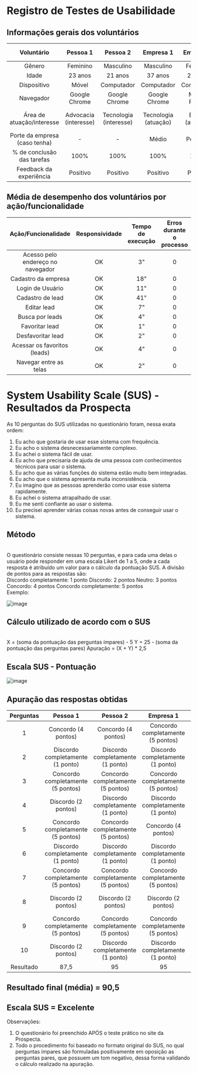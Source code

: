 # Registro de Testes de Usabilidade #

## Informações gerais dos voluntários ##

| **Voluntário** | **Pessoa 1** | **Pessoa 2** | **Empresa 1** | **Empresa 2** | **Empresa 3** | 
| :---: | :---: | :---: | :---: | :---: | :---: |
| Gênero | Feminino | Masculino | Masculino | Feminino | Masculino |
| Idade | 23 anos | 21 anos | 37 anos | 26 anos | 42 anos |
| Dispositivo | Móvel | Computador | Computador | Computador | Móvel |
| Navegador | Google Chrome | Google Chrome | Google Chrome | Mozilla Firefox | Safari |
| Área de atuação/interesse | Advocacia (interesse) | Tecnologia (interesse) | Tecnologia (atuação) | Beleza (atuação) | Comércio e varejo (atuação) |
| Porte da empresa (caso tenha) | - | - | Médio | Pequeno | Grande |
| % de conclusão das tarefas | 100% | 100% | 100% | 100% | 100%  |
| Feedback da experiência | Positivo | Positivo | Positivo | Positivo | Positivo |



## Média de desempenho dos voluntários por ação/funcionalidade ##

| Ação/Funcionalidade | Responsividade | Tempo de execução | Erros durante o processo | 
| :--------------: | :--------------: | :-------------: | :-------------: | 
| Acesso pelo endereço no navegador | OK | 3" | 0 | 
| Cadastro da empresa | OK | 18" | 0 | 
| Login de Usuário | OK | 11" | 0 | 
| Cadastro de lead | OK | 41" | 0 | 
| Editar lead | OK | 7" | 0 |
| Busca por leads | OK | 4" | 0 |
| Favoritar lead | OK | 1" | 0 | 
| Desfavoritar lead | OK | 2" | 0 | 
| Acessar os favoritos (leads) | OK | 4" | 0 | 
| Navegar entre as telas | OK | 2" | 0 | 


# System Usability Scale (SUS) - Resultados da Prospecta #

As 10 perguntas do SUS utilizadas no questionário foram, nessa exata ordem:
<br>
1.  Eu acho que gostaria de usar esse sistema com frequência.
2.  Eu acho o sistema desnecessariamente complexo.
3.  Eu achei o sistema fácil de usar.
4.  Eu acho que precisaria de ajuda de uma pessoa com conhecimentos técnicos para usar o sistema.
5.  Eu acho que as várias funções do sistema estão muito bem integradas.
6.  Eu acho que o sistema apresenta muita inconsistência.
7.  Eu imagino que as pessoas aprenderão como usar esse sistema rapidamente.
8.  Eu achei o sistema atrapalhado de usar.
9.  Eu me senti confiante ao usar o sistema.
10. Eu precisei aprender várias coisas novas antes de conseguir usar o sistema.


## Método ##
<br>
O questionário consiste nessas 10 perguntas, e para cada uma delas o usuário pode responder em uma escala Likert de 1 a 5, onde a cada resposta é atribuído um valor para o cálculo da pontuação SUS. A divisão de pontos para as respostas são:
<br>
Discordo completamente: 1 ponto
Discordo: 2 pontos
Neutro: 3 pontos
Concordo: 4 pontos
Concordo completamente: 5 pontos
<br>
Exemplo:

![image](https://github.com/ICEI-PUC-Minas-PMV-ADS/pmv-ads-2023-2-e2-proj-int-t3-prospecta/assets/123324372/675d45ca-9f88-43e2-94f9-5feb5bf2d31a)


## Cálculo utilizado de acordo com o SUS ##
<br>
X = (soma da pontuação das perguntas ímpares) - 5 
Y = 25 - (soma da pontuação das perguntas pares)
Apuração = (X + Y) * 2,5


## Escala SUS - Pontuação ##

![image](https://github.com/ICEI-PUC-Minas-PMV-ADS/pmv-ads-2023-2-e2-proj-int-t3-prospecta/assets/123324372/e8f084d5-f63e-4b0b-9baf-e78ba74c73a0)


## Apuração das respostas obtidas ##

| Perguntas | Pessoa 1 | Pessoa 2 | Empresa 1 | Empresa 2 | Empresa 3 | 
| :-------: | :-------: | :-------: | :-------: | :-------: | :-------: |
| 1 | Concordo (4 pontos) | Concordo (4 pontos) | Concordo completamente (5 pontos) | Concordo completamente (5 pontos) | Concordo completamente (5 pontos) |
| 2 | Discordo completamente (1 ponto) | Discordo completamente (1 ponto) | Discordo completamente (1 ponto) | Discordo (2 pontos) | Discordo completamente (1 ponto) |
| 3 | Concordo completamente (5 pontos) | Concordo completamente (5 pontos) | Concordo completamente (5 pontos) | Concordo (4 pontos) | Concordo (4 pontos) |
| 4 | Discordo (2 pontos) | Discordo completamente (1 ponto) | Discordo completamente (1 ponto) | Discordo (2 pontos) | Neutro (3 pontos) |
| 5 | Concordo completamente (5 pontos) | Concordo completamente (5 pontos) | Concordo (4 pontos) | Concordo completamente (5 pontos) | Concordo completamente (5 pontos) |
| 6 | Discordo completamente (1 ponto) | Discordo completamente (1 ponto) | Discordo completamente (1 ponto) | Discordo completamente (1 ponto) | Discordo completamente (1 ponto) |
| 7  | Concordo completamente (5 pontos) | Concordo completamente (5 pontos) | Concordo completamente (5 pontos) | Concordo completamente (5 pontos) | Concordo completamente (5 pontos)  |
| 8 | Discordo (2 pontos) | Discordo (2 pontos) | Discordo (2 pontos) | Discordo completamente (1 ponto) | Discordo completamente (1 ponto) |
| 9 | Concordo completamente (5 pontos) | Concordo completamente (5 pontos) | Concordo completamente (5 pontos) | Concordo (4 pontos) | Concordo (4 pontos) |
| 10 | Discordo (2 pontos) | Discordo completamente (1 ponto)  | Discordo completamente (1 ponto) | Discordo (2 pontos) | Discordo (2 pontos) |
| Resultado | 87,5 | 95 | 95 | 87,5 | 87,5 |

## Resultado final (média) = 90,5 ##
## Escala SUS = Excelente ##

Observações: 
1. O questionário foi preenchido APÓS o teste prático no site da Prospecta.
2. Todo o procedimento foi baseado no formato original do SUS, no qual perguntas ímpares são formuladas positivamente em oposição as perguntas pares, que possuem um tom negativo, dessa forma validando o cálculo realizado na apuração.




